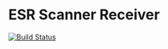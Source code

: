 # ESR Scanner Receiver
[![Build Status](https://travis-ci.org/mweibel/esrscan-desktop.svg)](https://travis-ci.org/mweibel/esrscan-desktop)
